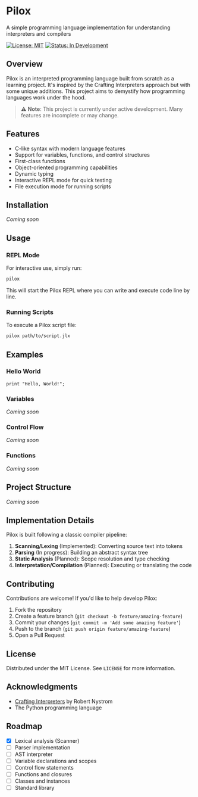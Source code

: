 # Pilox

A simple programming language implementation for understanding interpreters and compilers

[![License: MIT](https://img.shields.io/badge/License-MIT-yellow.svg)](https://opensource.org/licenses/MIT)
[![Status: In Development](https://img.shields.io/badge/Status-In_Development-blue)](https://github.com/yourusername/Pilox)

## Overview

Pilox is an interpreted programming language built from scratch as a learning project. It's inspired by the Crafting Interpreters approach but with some unique additions. This project aims to demystify how programming languages work under the hood.

> ⚠️ **Note**: This project is currently under active development. Many features are incomplete or may change.

## Features

- C-like syntax with modern language features
- Support for variables, functions, and control structures
- First-class functions
- Object-oriented programming capabilities
- Dynamic typing
- Interactive REPL mode for quick testing
- File execution mode for running scripts

## Installation

*Coming soon*

## Usage

### REPL Mode

For interactive use, simply run:

```bash
pilox
```

This will start the Pilox REPL where you can write and execute code line by line.

### Running Scripts

To execute a Pilox script file:

```bash
pilox path/to/script.jlx
```

## Examples

### Hello World
```pilox
print "Hello, World!";
```

### Variables
*Coming soon*

### Control Flow
*Coming soon*

### Functions
*Coming soon*

## Project Structure
*Coming soon*

## Implementation Details

Pilox is built following a classic compiler pipeline:

1. **Scanning/Lexing** (Implemented): Converting source text into tokens
2. **Parsing** (In progress): Building an abstract syntax tree
3. **Static Analysis** (Planned): Scope resolution and type checking
4. **Interpretation/Compilation** (Planned): Executing or translating the code

## Contributing

Contributions are welcome! If you'd like to help develop Pilox:

1. Fork the repository
2. Create a feature branch (`git checkout -b feature/amazing-feature`)
3. Commit your changes (`git commit -m 'Add some amazing feature'`)
4. Push to the branch (`git push origin feature/amazing-feature`)
5. Open a Pull Request

## License

Distributed under the MIT License. See `LICENSE` for more information.

## Acknowledgments

- [Crafting Interpreters](https://craftinginterpreters.com/) by Robert Nystrom
- The Python programming language

## Roadmap

- [x] Lexical analysis (Scanner)
- [ ] Parser implementation
- [ ] AST interpreter
- [ ] Variable declarations and scopes
- [ ] Control flow statements
- [ ] Functions and closures
- [ ] Classes and instances
- [ ] Standard library
